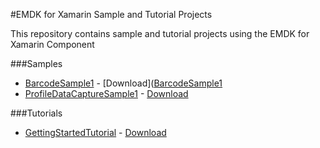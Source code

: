 #EMDK for Xamarin Sample and Tutorial Projects

This repository contains sample and tutorial projects using the EMDK for Xamarin Component

###Samples

* [BarcodeSample1](https://github.com/EMDK/xamarin-samples/tree/GettingStartedTutorialBarcodeSample1) - [Download]([BarcodeSample1](https://github.com/EMDK/xamarin-samples/archive/BarcodeSample1.zip)
* [ProfileDataCaptureSample1](https://github.com/EMDK/xamarin-samples/tree/ProfileDataCaptureSample1) - [Download](https://github.com/EMDK/xamarin-samples/archive/ProfileDataCaptureSample1.zip)

###Tutorials

* [GettingStartedTutorial](https://github.com/EMDK/xamarin-samples/tree/GettingStartedTutorial) - [Download](https://github.com/EMDK/xamarin-samples/archive/GettingStartedTutorial.zip)


